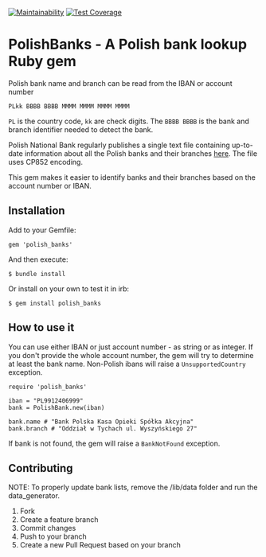 [![Maintainability](https://api.codeclimate.com/v1/badges/a5433c0ccc67049740e7/maintainability)](https://codeclimate.com/github/mczuchnowski/polish_banks/maintainability) [![Test Coverage](https://api.codeclimate.com/v1/badges/a5433c0ccc67049740e7/test_coverage)](https://codeclimate.com/github/mczuchnowski/polish_banks/test_coverage)

# PolishBanks - A Polish bank lookup Ruby gem

Polish bank name and branch can be read from the IBAN or account number

`PLkk BBBB BBBB MMMM MMMM MMMM MMMM`

`PL` is the country code, `kk` are check digits. The `BBBB BBBB` is the bank and branch identifier needed to detect the bank.

Polish National Bank regularly publishes a single text file containing up-to-date information about all the Polish banks and their branches [here](https://ewib.nbp.pl/faces/PlainDok?dokNazwa=plewibnra.txt). The file uses CP852 encoding.

This gem makes it easier to identify banks and their branches based on the account number or IBAN.

## Installation

Add to your Gemfile:

    gem 'polish_banks'

And then execute:

    $ bundle install

Or install on your own to test it in irb:

    $ gem install polish_banks

## How to use it

You can use either IBAN or just account number - as string or as integer. If you don't provide the whole account number, the gem will try to determine at least the bank name. Non-Polish ibans will raise a `UnsupportedCountry` exception.

    require 'polish_banks'

    iban = "PL9912406999"
    bank = PolishBank.new(iban)

    bank.name # "Bank Polska Kasa Opieki Spółka Akcyjna"
    bank.branch # "Oddział w Tychach ul. Wyszyńskiego 27"

If bank is not found, the gem will raise a `BankNotFound` exception.

## Contributing

NOTE: To properly update bank lists, remove the /lib/data folder and run the data_generator.

1. Fork
2. Create a feature branch
3. Commit changes
4. Push to your branch
5. Create a new Pull Request based on your branch
